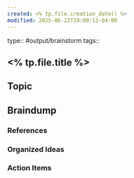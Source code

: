 ```yaml
---
created: <% tp.file.creation_date() %>
modified: 2025-06-22T19:09:13-04:00
---
```

type:: #output/brainstorm
tags::

## <% tp.file.title %>


## Topic 

## Braindump 

### References 

### Organized Ideas 

### Action Items 